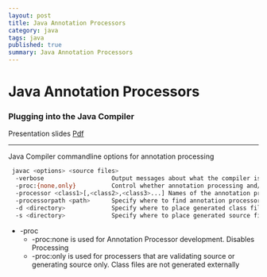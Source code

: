 ```yaml
---
layout: post
title: Java Annotation Processors
category: java
tags: java
published: true
summary: Java Annotation Processors
---
```


# Java Annotation Processors


### Plugging into the Java Compiler

Presentation slides [Pdf](https://oracleus.activeevents.com/2014/connect/fileDownload/session/14BBC4CA8DD69CBF9BA12D7B6601C106/CON4265_McManus-Plugging-into-the-Java-Compiler.pdf)

---

Java Compiler commandline options for annotation processing

```bash
 javac <options> <source files>
  -verbose                   Output messages about what the compiler is doing
  -proc:{none,only}          Control whether annotation processing and/or compilation is done.
  -processor <class1>[,<class2>,<class3>...] Names of the annotation processors to run; bypasses default discovery process
  -processorpath <path>      Specify where to find annotation processors
  -d <directory>             Specify where to place generated class files
  -s <directory>             Specify where to place generated source files
```

 * -proc
   * -proc:none is used for Annotation Processor development. Disables Processing
   * -proc:only is used for processers that are validating source or generating source only. Class files are not generated externally
